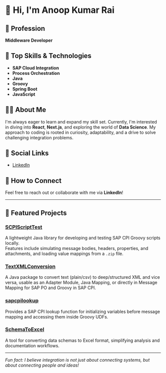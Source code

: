 # 👋 Hi, I'm Anoop Kumar Rai

## 🌟 Profession
**Middleware Developer**

## 💼 Top Skills & Technologies
- **SAP Cloud Integration**
- **Process Orchestration**
- **Java**
- **Groovy**
- **Spring Boot**
- **JavaScript**

## 🧑‍💻 About Me
I'm always eager to learn and expand my skill set. Currently, I'm interested in diving into **React**, **Next.js**, and exploring the world of **Data Science**. My approach to coding is rooted in curiosity, adaptability, and a drive to solve challenging integration problems.

## 🔗 Social Links
- [LinkedIn](https://www.linkedin.com/in/anoop-kumar-rai-97950879/)

## 🤝 How to Connect
Feel free to reach out or collaborate with me via **LinkedIn**!

---

## 🚀 Featured Projects

### [SCPIScriptTest](https://github.com/AnoopRai610/SCPIScriptTest)
A lightweight Java library for developing and testing SAP CPI Groovy scripts locally.  
Features include simulating message bodies, headers, properties, and attachments, and loading value mappings from a `.zip` file.

### [TextXMLConversion](https://github.com/AnoopRai610/TextXMLConversion)
A Java package to convert text (plain/csv) to deep/structured XML and vice versa, usable as an Adapter Module, Java Mapping, or directly in Message Mapping for SAP PO and Groovy in SAP CPI.

### [sapcpilookup](https://github.com/AnoopRai610/sapcpilookup)
Provides a SAP CPI lookup function for initializing variables before message mapping and accessing them inside Groovy UDFs.

### [SchemaToExcel](https://github.com/AnoopRai610/SchemaToExcel)
A tool for converting data schemas to Excel format, simplifying analysis and documentation workflows.

---

*Fun fact: I believe integration is not just about connecting systems, but about connecting people and ideas!*